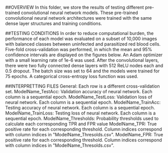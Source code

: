 ##OVERVIEW
In this folder, we store the results of testing different pre-trained convolutional neural network models. These pre-trained convolutional neural network architectures were trained with the same dense layer structures and training conditions. 

##TESTING CONDITIONS
In order to reduce computational burden, the performance of each model was evaluated on a subset of 10,000 images with balanced classes between uninfected and parasitized red blood cells. Five-fold cross-validation was performed, in which the mean and 95% confidence intervals are displayed on the figures below. An Adam optimizer with a small learning rate of 1e-6 was used. After the convolutional layers, there were two fully connected dense layers with 512 ReLU nodes each and 0.5 dropout. The batch size was set to 64 and the models were trained for 75 epochs. A categorical cross-entropy loss function was used.

##INTERPRETTING FILES
General: Each row is a different cross-validation set.
ModelName_TestAcc: Validation accuracy of neural network. Each column is a sequential epoch.
ModelName_TestLoss: Validation loss of neural network. Each column is a sequential epoch.
ModelName_TrainAcc: Testing accuracy of neural network. Each column is a sequential epoch.
ModelName_TrainLoss: Testing loss of neural network. Each column is a sequential epoch.
ModelName_Thresholds: Probability thresholds used to calculate each corresponding TPR and FPR value
ModelName_TPR: True positive rate for each corresponding threshold. Column indices correspond with column indices in "ModelName_Thresolds.csv".
ModelName_FPR: True positive rate for each corresponding threshold. Column indices correspond with column indices in "ModelName_Thresolds.csv".

